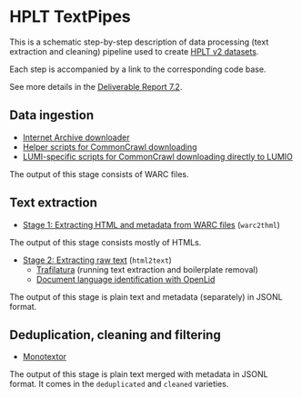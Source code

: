 # HPLT TextPipes

This is a schematic step-by-step description of data processing (text extraction and cleaning) pipeline used to create [HPLT v2 datasets](https://hplt-project.org/datasets/v2.0).

Each step is accompanied by a link to the corresponding code base.

See more details in the [Deliverable Report 7.2](https://hplt-project.org/HPLT_D7_2___HPLT_pipelines_and_tools.pdf).

## Data ingestion
- [Internet Archive downloader](https://github.com/hplt-project/ia-download)
- [Helper scripts for CommonCrawl downloading](https://github.com/hplt-project/cc-download)
- [LUMI-specific scripts for CommonCrawl downloading directly to LUMIO](download/cc)

The output of this stage consists of WARC files.

## Text extraction
- [Stage 1: Extracting HTML and metadata from WARC files](https://github.com/hplt-project/warc2text-runner/tree/main/two#stage1-aka-warc2html) (`warc2thml`)

The output of this stage consists mostly of HTMLs.

- [Stage 2: Extracting raw text](https://github.com/hplt-project/warc2text-runner/tree/main/two#stage2-aka-html2text) (`html2text`)
    - [Trafilatura](https://github.com/hplt-project/warc2text-runner/blob/main/src/warc2text_runner/two/trafilatura/traf.py) (running text extraction and boilerplate removal)
    - [Document language identification with OpenLid](https://github.com/hplt-project/warc2text-runner/blob/main/src/warc2text_runner/two/fastertext_lid/proto_langid.py)

The output of this stage is plain text and metadata (separately) in JSONL format. 

## Deduplication, cleaning and filtering

- [Monotextor](https://github.com/hplt-project/monotextor-slurm/tree/v2.0)

The output of this stage is plain text merged with metadata in JSONL format.
It comes in the `deduplicated` and `cleaned` varieties.

